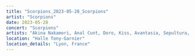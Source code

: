 ```yaml
---
title: "Scorpions_2023-05-28_Scorpions"
artist: "Scorpions"
date: 2023-05-28
concert: "Scorpions"
artists: "Akina Nakamori, Anal Cunt, Doro, Kiss, Avantasia, Sepultura, Helloween, Scorpions, Thundermother, Deep Purple, Burger King, Candlemass"
location: "Halle Tony-Garnier"
location_details: "Lyon, France"
---
```


